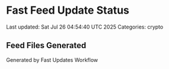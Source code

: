 # Fast Feed Update Status
Last updated: Sat Jul 26 04:54:40 UTC 2025
Categories: crypto

## Feed Files Generated

Generated by Fast Updates Workflow
